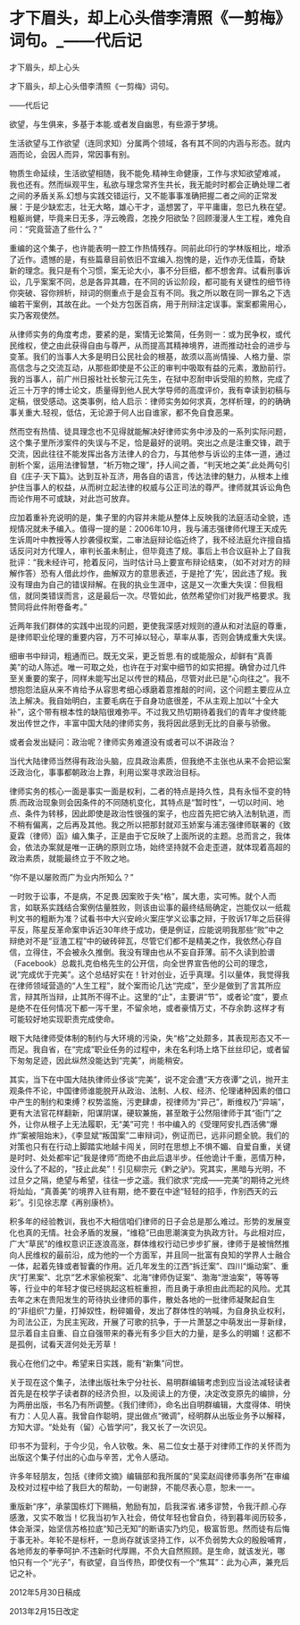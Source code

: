 # 才下眉头，却上心头借李清照《一剪梅》词句。_——代后记

才下眉头，却上心头

才下眉头，却上心头借李清照《一剪梅》词句。

——代后记

欲望，与生俱来，多基于本能.或者发自幽思，有些源于梦境。

生活欲望与工作欲望（连同求知）分属两个领域，各有其不同的内涵与形态。就内涵而论，会因人而异，常因事有别。

物质生命延续，生活欲望相随，我不能免.精神生命健康，工作与求知欲望难减，我也还有。然而纵观平生，私欲与理念常齐生共长，我无能时时都会正确处理二者之间的矛盾关系.幻想与实践交错运行，又不能事事准确把握二者之间的正常发展：于是少缺宏志，壮无大略，雄心干才，遥想罢了，平平庸庸，忽已九秩在望。粗躯尚健，毕竟来日无多，浮云晚霞，怎挽夕阳欲坠？回顾漫漫人生工程，难免自问：“究竟营造了些什么？”

重编的这个集子，也许能表明一腔工作热情残存。同前此印行的学林版相比，增添了近作。遗憾的是，有些篇章目前依旧不宜编入.抱愧的是，近作亦无佳篇，奇缺新的理念。我只是有个习惯，案无论大小，事不分巨细，都不想舍弃。试看刑事诉讼，几乎案案不同，总是各异其趣，在不同的诉讼阶段，都可能有关键性的细节待你突破、容你辨析，辩词的侧重点于是会互有不同。我之所以敢在同一罪名之下选编若干案例，其故在此。一个处方包医百病，用于刑辩注定误事。案案都需用心，实乃客观使然。

从律师实务的角度考虑，要紧的是，案情无论繁简，任务则一：或为民争权，或代民维权，使之由此获得自由与尊严，从而提高其精神境界，进而推动社会的进步与变革。我们的当事人大多是明日公民社会的根基，故须以高尚情操、人格力量、崇高信念与之交流互动，从那些即使是不公正的审判中吸取有益的元素，激励前行。我的当事人，前广州日报社社长黎元江先生，在狱中忍耐申诉受阻的煎熬，完成了近三十万字的博士论文，质量得到他人民大学导师的高度评价，我有幸读到初稿与定稿，很受感动。这类事例，给人启示：律师实务如何求真，怎样析理，的的确确事关重大.轻视，低估，无论源于何人出自谁家，都不免自食恶果。

然而空有热情、徒具理念也不见得就能解决好律师实务中涉及的一系列实际问题，这个集子里所涉案件的失误与不足，恰是最好的说明。突出之点是注重交锋，疏于交流，因此往往不能发挥出各方法律人的合力，与其他参与诉讼的主体一道，通过剖析个案，运用法律智慧，“析万物之理”，抒人间之善，“判天地之美”.此处两句引自《庄子·天下篇》。达到互补互济，用各自的语言，传达法律的魅力，从根本上维护住当事人的权益，从而树立起法律的权威与公正司法的尊严。律师就其诉讼角色而论作用不可或缺，对此岂可放弃。

应加着重补充说明的是，集子里的内容并未能从整体上反映我的法庭活动全貌，违规情况就未予编入。值得一提的是：2006年10月，我与浦志强律师代理王天成先生诉周叶中教授等人抄袭侵权案，二审法庭辩论临近终了，我不经法庭允许擅自插话反问对方代理人，审判长虽未制止，但毕竟违了规。事后上书合议庭补上了自我批评：“我未经许可，抢着反问，当时估计马上要宣布辩论结束，（如不对对方的辩解作答）恐有人借此炒作，曲解双方的意思表述，于是抢了‘先’，因此违了规。我没有理由为自己的错误辩解。在我的执业生涯中，这是又一次重大失误：但我相信，就同类错误而言，这是最后一次。尽管如此，依然希望你们对我严格要求。我赞同将此件附卷备考。”

近两年我们群体的实践中出现的问题，更使我深感对规则的遵从和对法庭的尊重，是律师职业伦理的重要内容，万不可掉以轻心，草率从事，否则会铸成重大失误。

细审书中辩词，粗通而已。既无文采，更乏哲思.有的或能服众，却鲜有“真善美”的动人陈述。唯一可取之处，也许在于对案中细节的如实把握。确曾办过几件至关重要的案子，同样未能写出足以传世的精品，尽管对此已是“心向往之”。我不想抱怨法庭从来不肯给予从容思考细心琢磨着意推敲的时间，这个问题主要应从立法上解决。我自始明白，主要毛病在于自身功底很差，不从主观上加以“十全大补”，这个带有根本性的缺陷很难弥平。不过我又热切期待着我们的青年才俊终能发出传世之作，丰富中国大陆的律师实务，我将因此感到无比的自豪与骄傲。

或者会发出疑问：政治呢？律师实务难道没有或者可以不讲政治？

当代大陆律师当然得有政治头脑，应具政治素质，但我绝不主张也从来不会把讼案泛政治化，事事都朝政治上靠，利用讼案寻求政治目标。

律师实务的核心一面是事实一面是权利，二者的特点是持久性，具有永恒不变的特质.而政治现象则会因条件的不同随机变化，其特点是“暂时性”，一切以时间、地点、条件为转移，因此即使是政治性很强的案子，也应首先把它纳入法制轨道，而不稍有偏离，之后再及其他。我之所以把那封就邓玉娇案与浦志强律师联署的《致夏霖（律师）函》编入集子，正是由于它反映了上面所说的主题。总而言之，我体会，依法办案就是唯一正确的原则立场，始终坚持就不会走歪道，就体现着高超的政治素质，就能最终立于不败之地。

“你不是以屡败而广为业内所知么？”

一时败于讼事，不是病，不足畏.因案败于失“格”，属大患，实可怖。就个人而言，如联系实践结合案例估量胜败，则该由讼事的最终结局确定，岂能仅以一纸裁判文书的粗断为准？试看书中大兴安岭火案庄学义讼事之辩，于败诉17年之后获得平反，陈星反革命案申诉近30年终于成功，便是例证，应能说明我那些“败”中之辩绝对不是“豆渣工程”中的破砖碎瓦，尽管它们都不是精美之作，我依然心存自信，立得住，不会被永久推倒。我没有理由也从不妄自菲薄。前不久读到脸谱（Facebook）总裁扎克伯格先生的公开信，向全世界宣告他的公司的理念，说“完成优于完美”。这个总结好实在！针对创业，近乎真理。引以量体，我觉得我在律师领域营造的“人生工程”，就个案而论几达“完成”，至少是做到了言其所应言，辩其所当辩，止其所不得不止。这里的“止”，主要讲“节”，或者论“度”，要点是绝不在任何情况下都一泻千里，不留余地，或者豪情万丈，不存余韵.这样才有可能较好地实现职责完成使命。

眼下大陆律师受体制的制约与大环境的污染，失“格”之处颇多，其表现形态又不一而足。我自省，在“完成”职业任务的过程中，未在名利场上烙下丝丝印记，或者留下匆匆足迹，因此纵然没能达到“完美”，尚能稍安。

其实，当下在中国大陆执律师业侈谈“完美”，说不定会遭“天方夜谭”之讥，抛开主观条件不论，中国律师谁能脱开从政治、法制、人权、经济、伦理诸种因素的借口中产生的制约和束缚？权势滥施，污吏肆虐，视律师为“异己”，断维权乃“异端”，更有大法官花样翻新，阳谋阴谋，硬软兼施，甚至敢于公然阻律师于其“衙门”之外，让你从根子上无法履职，无“美”可完！书中编入的《受理阿安扎西活佛“爆炸”案被阻始末》，《李显斌“叛国案”二审辩词》，例证而已，远非问题全貌。我们的对策也只有在行动上脚踏实地越卡闯关，同时在思想上不惧不媚、自爱自重，关键是时时、处处都牢记“我是律师”而绝不由此后退半步。任他诡计千重，恶情万种，没什么了不起的，“技止此矣”！引见柳宗元《黔之驴》。究其实，黑暗与光明，不过旦夕之隔，绝望与希望，往往一步之遥。我们欲求“完成——完美”的期待之光终将灿灿，“真善美”的境界入驻有期，绝不要在中途“轻轻的招手，作别西天的云彩”。引见徐志摩《再别康桥》。

积多年的经验教训，我也不大相信咱们律师的日子会总是那么难过。形势的发展变化也真的无情。社会矛盾的发展，“维稳”已由思潮演变为执政方针。与此相对应，广大“草民”的维权意识正逐浪高涨，群体维权行动已步步扩展，律师于是被悄然推向人民维权的最前沿，成为他的一个方面军，并且同一批富有良知的学界人士融合一体，起着先锋或者智囊的作用。近几年发生的江西“拆迁案”、四川“煽动案”、重庆“打黑案”、北京“艺术家偷税案”、北海“律师伪证案”、渤海“泄油案”，等等等等，行业中的年轻才俊已经挑起这桩桩重担，而且勇于承担由此而起的风险。尤其去年之末在贵阳发生的苛待执业律师的事件，散处各地的一批律师凝聚起自生的“非组织”力量，打掉奴性，粉碎媚骨，发出了群体性的呐喊，为自身执业权利，为司法公正，为民主宪政，开展了可歌的抗争，于一片萧瑟之中萌发出一芽新绿，显示着自主自重、自立自强带来的春光有多少巨大的力量，是多么的明媚！这都不是孤例，试看天涯何处无芳草！

我心在他们之中。希望来日实践，能有“新集”问世。

关于现在这个集子，法律出版社朱宁分社长、易明群编辑考虑到应当设法减轻读者首先是在校学子读者群的经济负担，以及阅读上的方便，决定改变原先的编排，分为两册出版，书名乃有所调整。《我们律师》，命名出自明群编辑，大度得体、明快有力：人见人喜。我曾自作聪明，提出做点“微调”，经明群从出版业务予以解释，方知大谬。“处处有（留）心皆学问”，我又长了一次识见。

印书不为营利，于今少见，令人钦敬。朱、易二位女士基于对律师工作的关怀而为出版这个集子付出的心血与辛苦，尤令人感动。

许多年轻朋友，包括《律师文摘》编辑部和我所属的“吴栾赵阎律师事务所”在审编及校对过程中给了我巨大的帮助，一句谢辞，不能尽表心意，恕未一一。

重版新“序”，承蒙国栋灯下赐稿，勉励有加，启我深省.诸多谬赞，令我汗颜.心存感激，又实不敢当！忆我当初乍入社会，倚仗年轻也曾自负，待到暮年阅历较多，体会渐深，始坚信苏格拉底“知己无知”的断语实乃灼见，极富哲思。然而徒有后悔于事无补。年轮不是标杆，一息尚存就该坚持工作，以不负弱势大众的殷殷哺育，各地师友的拳拳呵护.不违新时代厚赐，不负大自然照顾。是生命，就该发光，哪怕只有一个“光子”，有欲望，自当传热，即使仅有一个“焦耳”：此为心声，兼充后记之补。

2012年5月30日稿成

2013年2月15日改定